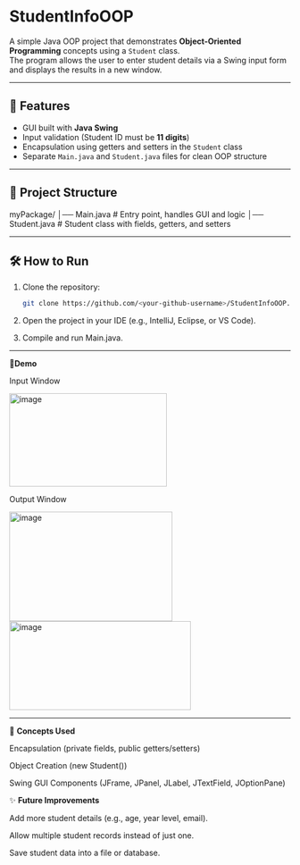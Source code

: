 # StudentInfoOOP

A simple Java OOP project that demonstrates **Object-Oriented Programming** concepts using a `Student` class.  
The program allows the user to enter student details via a Swing input form and displays the results in a new window.

---

## 🚀 Features
- GUI built with **Java Swing**
- Input validation (Student ID must be **11 digits**)
- Encapsulation using getters and setters in the `Student` class
- Separate `Main.java` and `Student.java` files for clean OOP structure

---

## 📂 Project Structure

myPackage/
│── Main.java # Entry point, handles GUI and logic
│── Student.java # Student class with fields, getters, and setters


---

## 🛠️ How to Run
1. Clone the repository:
   ```bash
   git clone https://github.com/<your-github-username>/StudentInfoOOP.git
2. Open the project in your IDE (e.g., IntelliJ, Eclipse, or VS Code).

3. Compile and run Main.java.



---


**📸Demo**


Input Window

<img width="282" height="167" alt="image" src="https://github.com/user-attachments/assets/a30f0446-1f81-42fd-9c59-0157f86eead8" />




Output Window

<img width="292" height="196" alt="image" src="https://github.com/user-attachments/assets/90282d13-171c-44f8-9d1a-c3e0aa7f4e37" />

<img width="325" height="159" alt="image" src="https://github.com/user-attachments/assets/341d11c4-6fe0-447c-b745-fa07f9f05435" />



---




📖 **Concepts Used**


Encapsulation (private fields, public getters/setters)

Object Creation (new Student())

Swing GUI Components (JFrame, JPanel, JLabel, JTextField, JOptionPane)



✨ **Future Improvements**



Add more student details (e.g., age, year level, email).

Allow multiple student records instead of just one.

Save student data into a file or database.





